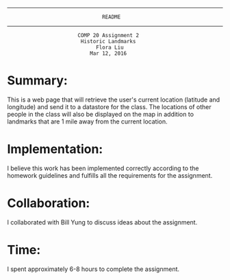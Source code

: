 --------------------------------------------------------------------------------
                                   README
--------------------------------------------------------------------------------

                           COMP 20 Assignment 2
                            Historic Landmarks
                                 Flora Liu
                               Mar 12, 2016

Summary: 
========
This is a web page that will retrieve the user's current location (latitude and
longitude) and send it to a datastore for the class. The locations of other
people in the class will also be displayed on the map in addition to landmarks
that are 1 mile away from the current location.

Implementation:
===============

I believe this work has been implemented correctly according to the homework
guidelines and fulfills all the requirements for the assignment.

Collaboration:
==============

I collaborated with Bill Yung to discuss ideas about the assignment.

Time:
=====

I spent approximately 6-8 hours to complete the assignment.